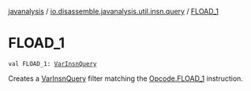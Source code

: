 [javanalysis](../index.md) / [io.disassemble.javanalysis.util.insn.query](index.md) / [FLOAD_1](./-f-l-o-a-d_1.md)

# FLOAD_1

`val FLOAD_1: `[`VarInsnQuery`](-var-insn-query/index.md)

Creates a [VarInsnQuery](-var-insn-query/index.md) filter matching the [Opcode.FLOAD_1](#) instruction.

